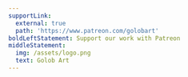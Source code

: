 ```yaml
---
supportLink:
  external: true
  path: 'https://www.patreon.com/golobart'
boldLeftStatement: Support our work with Patreon
middleStatement:
  img: /assets/logo.png
  text: Golob Art
---
```


